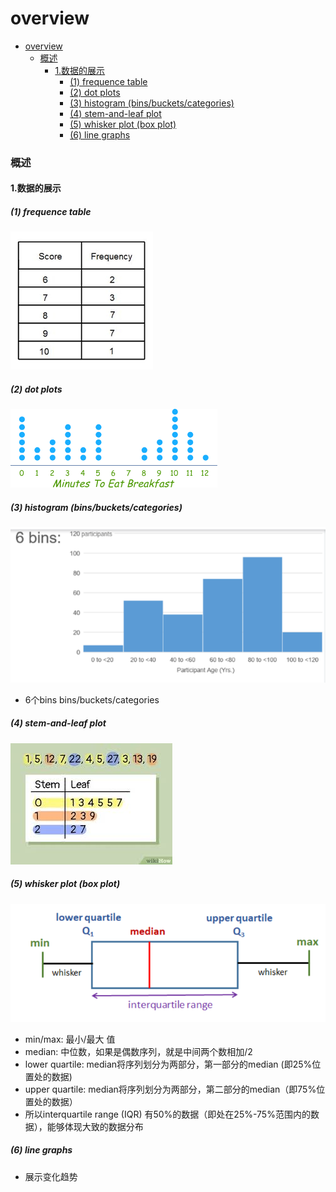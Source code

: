 # overview


<!-- @import "[TOC]" {cmd="toc" depthFrom=1 depthTo=6 orderedList=false} -->

<!-- code_chunk_output -->

- [overview](#overview)
    - [概述](#概述)
      - [1.数据的展示](#1数据的展示)
        - [(1) frequence table](#1-frequence-table)
        - [(2) dot plots](#2-dot-plots)
        - [(3) histogram (bins/buckets/categories)](#3-histogram-binsbucketscategories)
        - [(4) stem-and-leaf plot](#4-stem-and-leaf-plot)
        - [(5) whisker plot (box plot)](#5-whisker-plot-box-plot)
        - [(6) line graphs](#6-line-graphs)

<!-- /code_chunk_output -->


### 概述

#### 1.数据的展示

##### (1) frequence table
![](./imgs/overview_04.png)

##### (2) dot plots
![](./imgs/overview_05.png)

##### (3) histogram (bins/buckets/categories)

![](./imgs/overview_06.png)
* 6个bins bins/buckets/categories

##### (4) stem-and-leaf plot
![](./imgs/overview_07.png)

##### (5) whisker plot (box plot)
![](./imgs/overview_08.png)
  * min/max: 最小/最大 值
  * median: 中位数，如果是偶数序列，就是中间两个数相加/2
  * lower quartile: median将序列划分为两部分，第一部分的median (即25%位置处的数据)
  * upper quartile: median将序列划分为两部分，第二部分的median（即75%位置处的数据）
  * 所以interquartile range (IQR) 有50%的数据（即处在25%-75%范围内的数据），能够体现大致的数据分布

##### (6) line graphs
* 展示变化趋势